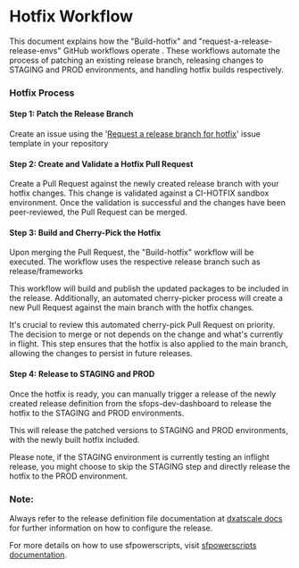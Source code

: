 # Hotfix Workflow

This document explains how the  "Build-hotfix" and "request-a-release-release-envs" GitHub workflows operate . These workflows automate the process of patching an existing release branch, releasing changes to STAGING and PROD environments, and handling hotfix builds respectively.

### Hotfix Process

#### Step 1: Patch the Release Branch

Create an issue using the '[Request a release branch for hotfix](../issueops/request-a-release-branch-for-hotfix.md)' issue template in your repository

#### Step 2: Create and Validate a Hotfix Pull Request

Create a Pull Request against the newly created release branch with your hotfix changes. This change is validated against a CI-HOTFIX sandbox environment. Once the validation is successful and the changes have been peer-reviewed, the Pull Request can be merged.

#### Step 3: Build and Cherry-Pick the Hotfix

Upon merging the Pull Request, the "Build-hotfix" workflow will be executed. The workflow uses the respective release branch such as release/frameworks&#x20;

This workflow will build and publish the updated packages to be included in the release. Additionally, an automated cherry-picker process will create a new Pull Request against the main branch with the hotfix changes.

It's crucial to review this automated cherry-pick Pull Request on priority. The decision to merge or not depends on the change and what's currently in flight. This step ensures that the hotfix is also applied to the main branch, allowing the changes to persist in future releases.

#### Step 4: Release to STAGING and PROD

Once the hotfix is ready, you can manually trigger a release of the newly created release definition from the sfops-dev-dashboard  to release the hotfix to the STAGING and PROD environments.

This will release the patched versions to STAGING and PROD environments, with the newly built hotfix included.

Please note, if the STAGING environment is currently testing an inflight release, you might choose to skip the STAGING step and directly release the hotfix to the PROD environment.

### Note:

Always refer to the release definition file documentation at [dxatscale docs](https://docs.dxatscale.io/sfpowerscripts/release/release-definition-generator#release-config-file) for further information on how to configure the release.

For more details on how to use sfpowerscripts, visit [sfpowerscripts documentation](https://docs.dxatscale.io/).
